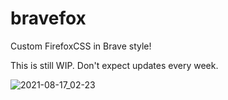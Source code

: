# bravefox
Custom FirefoxCSS in Brave style!

This is still WIP.
Don't expect updates every week.

![2021-08-17_02-23](https://user-images.githubusercontent.com/44536631/129645074-45fb3a7d-2997-414a-85a7-4a873a2c723b.png)
